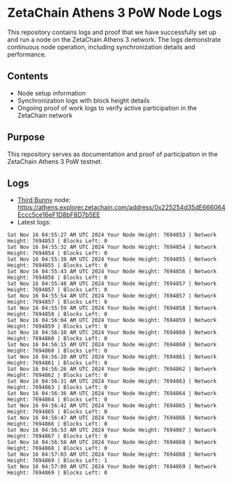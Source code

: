 # ZetaChain Athens 3 PoW Node Logs
This repository contains logs and proof that we have successfully set up and run a node on the ZetaChain Athens 3 network. The logs demonstrate continuous node operation, including synchronization details and performance.

## Contents
- Node setup information
- Synchronization logs with block height details
- Ongoing proof of work logs to verify active participation in the ZetaChain network

## Purpose
This repository serves as documentation and proof of participation in the ZetaChain Athens 3 PoW testnet.

## Logs

- [Third Bunny](https://thirdbunny.xyz/) node: https://athens.explorer.zetachain.com/address/0x225254d35dE666064Eccc5ce16eF1D8bF8D7b5EE
- Latest logs:
```
Sat Nov 16 04:55:27 AM UTC 2024 Your Node Height: 7694853 | Network Height: 7694853 | Blocks Left: 0
Sat Nov 16 04:55:32 AM UTC 2024 Your Node Height: 7694854 | Network Height: 7694854 | Blocks Left: 0
Sat Nov 16 04:55:38 AM UTC 2024 Your Node Height: 7694855 | Network Height: 7694855 | Blocks Left: 0
Sat Nov 16 04:55:43 AM UTC 2024 Your Node Height: 7694856 | Network Height: 7694856 | Blocks Left: 0
Sat Nov 16 04:55:48 AM UTC 2024 Your Node Height: 7694857 | Network Height: 7694857 | Blocks Left: 0
Sat Nov 16 04:55:54 AM UTC 2024 Your Node Height: 7694857 | Network Height: 7694857 | Blocks Left: 0
Sat Nov 16 04:55:59 AM UTC 2024 Your Node Height: 7694858 | Network Height: 7694858 | Blocks Left: 0
Sat Nov 16 04:56:04 AM UTC 2024 Your Node Height: 7694859 | Network Height: 7694859 | Blocks Left: 0
Sat Nov 16 04:56:10 AM UTC 2024 Your Node Height: 7694860 | Network Height: 7694860 | Blocks Left: 0
Sat Nov 16 04:56:15 AM UTC 2024 Your Node Height: 7694860 | Network Height: 7694860 | Blocks Left: 0
Sat Nov 16 04:56:20 AM UTC 2024 Your Node Height: 7694861 | Network Height: 7694861 | Blocks Left: 0
Sat Nov 16 04:56:26 AM UTC 2024 Your Node Height: 7694862 | Network Height: 7694862 | Blocks Left: 0
Sat Nov 16 04:56:31 AM UTC 2024 Your Node Height: 7694863 | Network Height: 7694863 | Blocks Left: 0
Sat Nov 16 04:56:36 AM UTC 2024 Your Node Height: 7694864 | Network Height: 7694864 | Blocks Left: 0
Sat Nov 16 04:56:42 AM UTC 2024 Your Node Height: 7694865 | Network Height: 7694865 | Blocks Left: 0
Sat Nov 16 04:56:47 AM UTC 2024 Your Node Height: 7694866 | Network Height: 7694866 | Blocks Left: 0
Sat Nov 16 04:56:53 AM UTC 2024 Your Node Height: 7694867 | Network Height: 7694867 | Blocks Left: 0
Sat Nov 16 04:56:58 AM UTC 2024 Your Node Height: 7694868 | Network Height: 7694868 | Blocks Left: 0
Sat Nov 16 04:57:03 AM UTC 2024 Your Node Height: 7694868 | Network Height: 7694869 | Blocks Left: 1
Sat Nov 16 04:57:09 AM UTC 2024 Your Node Height: 7694869 | Network Height: 7694869 | Blocks Left: 0
```
